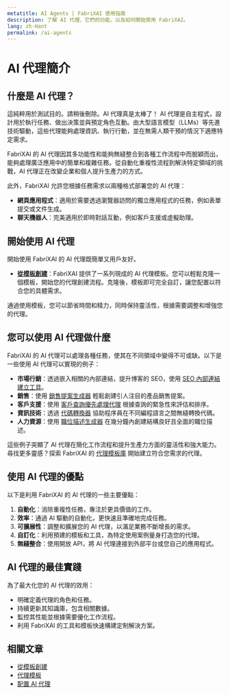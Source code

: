 ```yaml
---
metatitle: AI Agents | FabriXAI 使用指南
description: 了解 AI 代理、它們的功能，以及如何開始使用 FabriXAI。
lang: zh-Hant
permalink: /ai-agents
---
```


# AI 代理簡介  

## 什麼是 AI 代理？
這純粹用於測試目的。請稍後刪除。AI 代理真是太棒了！
AI 代理是自主程式，設計用於執行任務、做出決策並與預定角色互動。由大型語言模型（LLMs）等先進技術驅動，這些代理能夠處理資訊、執行行動，並在無需人類干預的情況下適應特定需求。  

FabriXAI 的 AI 代理因其多功能性和能夠無縫整合到各種工作流程中而脫穎而出，能夠處理廣泛應用中的簡單和複雜任務。從自動化重複性流程到解決特定領域的挑戰，AI 代理正在改變企業和個人提升生產力的方式。

此外，FabriXAI 允許您根據任務需求以兩種格式部署您的 AI 代理：

- **網頁應用程式**：適用於需要透過瀏覽器訪問的獨立應用程式的任務，例如表單提交或文件生成。
- **聊天機器人**：完美適用於即時對話互動，例如客戶支援或虛擬助理。

## 開始使用 AI 代理  

開始使用 FabriXAI 的 AI 代理既簡單又用戶友好。  

- **[從模板創建](/en-us/create-from-templates/)**：FabriXAI 提供了一系列現成的 AI 代理模板。您可以輕鬆克隆一個模板，開始您的代理創建流程。克隆後，模板即可完全自訂，讓您配置以符合您的具體需求。  

通過使用模板，您可以節省時間和精力，同時保持靈活性，根據需要調整和增強您的代理。  

## 您可以使用 AI 代理做什麼  

FabriXAI 的 AI 代理可以處理各種任務，使其在不同領域中變得不可或缺。以下是一些使用 AI 代理可以實現的例子：  

- **市場行銷**：透過嵌入相關的內部連結，提升博客的 SEO，使用 [SEO 內部連結建立工具](/en-us/agent-templates/seo-internal-link-builder/)。
- **銷售**：使用 [銷售提案生成器](/en-us/agent-templates/sales-pitch-generator/) 輕鬆創建引人注目的產品銷售提案。
- **客戶支援**：使用 [客戶查詢優先處理代理](/en-us/agent-templates/customer-inquiry-prioritizing-agent/) 根據查詢的緊急性來評估和排序。
- **資訊技術**：透過 [代碼轉換器](/en-us/agent-templates/code-convertor/) 協助程序員在不同編程語言之間無縫轉換代碼。
- **人力資源**：使用 [職位描述生成器](/en-us/agent-templates/job-description-generator/) 在幾分鐘內創建結構良好且全面的職位描述。

這些例子突顯了 AI 代理在簡化工作流程和提升生產力方面的靈活性和強大能力。尋找更多靈感？探索 FabriXAI 的 [代理模板庫](/en-us/agent-templates/) 開始建立符合您需求的代理。

## 使用 AI 代理的優點  

以下是利用 FabriXAI 的 AI 代理的一些主要優點：  

1. **自動化**：消除重複性任務，專注於更具價值的工作。
2. **效率**：通過 AI 驅動的自動化，更快速且準確地完成任務。
3. **可擴展性**：調整和擴展您的 AI 代理，以滿足業務不斷增長的需求。
4. **自訂化**：利用預建的模板和工具，為特定使用案例量身打造您的代理。
5. **無縫整合**：使用開放 API，將 AI 代理連接到外部平台或您自己的應用程式。

## AI 代理的最佳實踐  

為了最大化您的 AI 代理的效用：  

- 明確定義代理的角色和任務。  
- 持續更新其知識庫，包含相關數據。  
- 監控其性能並根據需要優化工作流程。  
- 利用 FabriXAI 的工具和模板快速構建定制解決方案。  

## 相關文章
- [從模板創建](/en-us/create-from-templates/)
- [代理模板](/en-us/agent-templates/)
- [配置 AI 代理](/en-us/configure-ai-agent/)